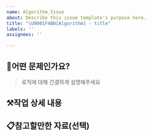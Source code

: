 ```yaml
---
name: Algorithm_Issue
about: Describe this issue template's purpose here.
title: "\U0001F4BB[Algorithm] - title"
labels: ''
assignees: ''

---
```


## 🤔어떤 문제인가요?

> 로직에 대해 간결하게 설명해주세요

## ⚒️작업 상세 내용

## 📋참고할만한 자료(선택)
